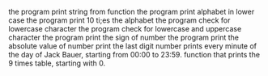 the program print string from function
the program print alphabet in lower case
the program print 10 ti;es the alphabet
the program check for lowercase character
the program check for lowercase and uppercase character
the program print the sign of number
the program print the absolute value of number
print the last digit number
prints every minute of the day of Jack Bauer, starting from 00:00 to 23:59.
function that prints the 9 times table, starting with 0.
